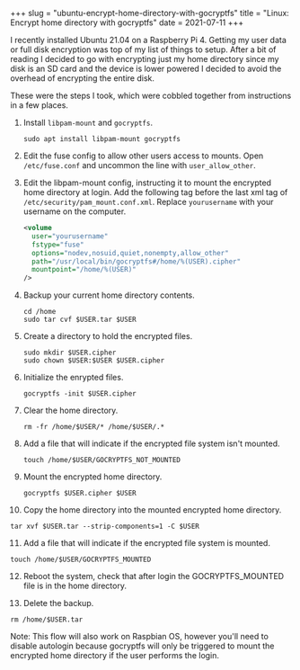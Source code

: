 +++
slug = "ubuntu-encrypt-home-directory-with-gocryptfs"
title = "Linux: Encrypt home directory with gocryptfs"
date = 2021-07-11
+++

I recently installed Ubuntu 21.04 on a Raspberry Pi 4. Getting my user data or
full disk encryption was top of my list of things to setup. After a bit of
reading I decided to go with encrypting just my home directory since my disk is
an SD card and the device is lower powered I decided to avoid the overhead of
encrypting the entire disk.

These were the steps I took, which were cobbled together from instructions in a
few places.


1. Install `libpam-mount` and `gocryptfs`.
   ```
   sudo apt install libpam-mount gocryptfs
   ```

2. Edit the fuse config to allow other users access to mounts. Open
`/etc/fuse.conf` and uncommon the line with `user_allow_other`.

3. Edit the libpam-mount config, instructing it to mount the encrypted home
directory at login. Add the following tag before the last xml tag of
`/etc/security/pam_mount.conf.xml`. Replace `yourusername` with your username on
the computer.
   ```xml
   <volume
     user="yourusername"
     fstype="fuse"
     options="nodev,nosuid,quiet,nonempty,allow_other"
     path="/usr/local/bin/gocryptfs#/home/%(USER).cipher"
     mountpoint="/home/%(USER)"
   />
   ```

4. Backup your current home directory contents.
   ```
   cd /home
   sudo tar cvf $USER.tar $USER
   ```

5. Create a directory to hold the encrypted files.
   ```
   sudo mkdir $USER.cipher
   sudo chown $USER:$USER $USER.cipher
   ```

6. Initialize the enrypted files.
   ```
   gocryptfs -init $USER.cipher
   ```

7. Clear the home directory.
   ```
   rm -fr /home/$USER/* /home/$USER/.*
   ```

8. Add a file that will indicate if the encrypted file system isn't mounted.
   ```
   touch /home/$USER/GOCRYPTFS_NOT_MOUNTED
   ```

9. Mount the encrypted home directory.
   ```
   gocryptfs $USER.cipher $USER
   ```

10. Copy the home directory into the mounted encrypted home directory.
   ```
   tar xvf $USER.tar --strip-components=1 -C $USER
   ```

11. Add a file that will indicate if the encrypted file system is mounted.
   ```
   touch /home/$USER/GOCRYPTFS_MOUNTED
   ```

12. Reboot the system, check that after login the GOCRYPTFS_MOUNTED file is in the home directory.

13. Delete the backup.
   ```
   rm /home/$USER.tar
   ```

Note: This flow will also work on Raspbian OS, however you'll need to disable
autologin because gocryptfs will only be triggered to mount the encrypted home
directory if the user performs the login.
